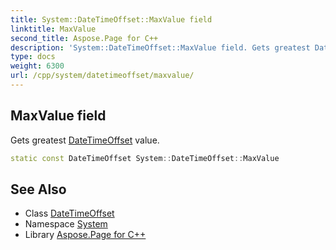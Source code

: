 ```yaml
---
title: System::DateTimeOffset::MaxValue field
linktitle: MaxValue
second_title: Aspose.Page for C++
description: 'System::DateTimeOffset::MaxValue field. Gets greatest DateTimeOffset value in C++.'
type: docs
weight: 6300
url: /cpp/system/datetimeoffset/maxvalue/
---
```

## MaxValue field


Gets greatest [DateTimeOffset](../) value.

```cpp
static const DateTimeOffset System::DateTimeOffset::MaxValue
```

## See Also

* Class [DateTimeOffset](../)
* Namespace [System](../../)
* Library [Aspose.Page for C++](../../../)
